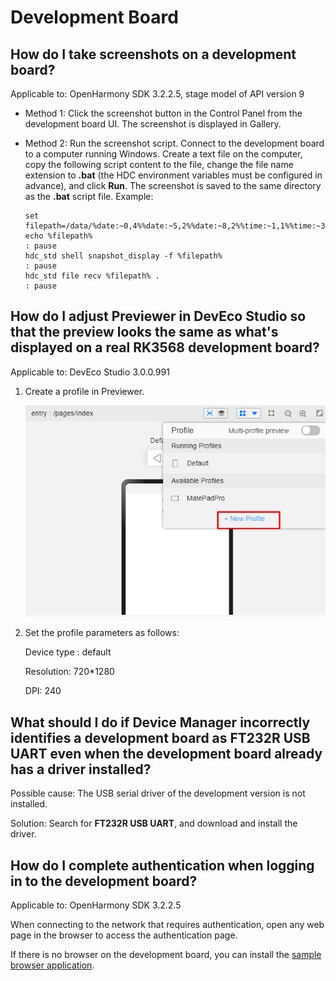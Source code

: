 # Development Board



## How do I take screenshots on a development board?

Applicable to: OpenHarmony SDK 3.2.2.5, stage model of API version 9

- Method 1: Click the screenshot button in the Control Panel from the development board UI. The screenshot is displayed in Gallery.

- Method 2: Run the screenshot script. Connect to the development board to a computer running Windows. Create a text file on the computer, copy the following script content to the file, change the file name extension to **.bat** (the HDC environment variables must be configured in advance), and click **Run**. The screenshot is saved to the same directory as the **.bat** script file.
  Example:

  
  ```
  set filepath=/data/%date:~0,4%%date:~5,2%%date:~8,2%%time:~1,1%%time:~3,2%%time:~6,2%.png
  echo %filepath%
  : pause
  hdc_std shell snapshot_display -f %filepath%
  : pause
  hdc_std file recv %filepath% .
  : pause
  ```

## How do I adjust Previewer in DevEco Studio so that the preview looks the same as what's displayed on a real RK3568 development board?

Applicable to: DevEco Studio 3.0.0.991

1. Create a profile in Previewer.
   
   ![en-us_image_0000001361254285](figures/en-us_image_0000001361254285.png)
2. Set the profile parameters as follows:

   Device type : default

   Resolution: 720\*1280

   DPI: 240

## What should I do if Device Manager incorrectly identifies a development board as FT232R USB UART even when the development board already has a driver installed?

Possible cause: The USB serial driver of the development version is not installed.

Solution: Search for **FT232R USB UART**, and download and install the driver.

## How do I complete authentication when logging in to the development board?

Applicable to: OpenHarmony SDK 3.2.2.5

When connecting to the network that requires authentication, open any web page in the browser to access the authentication page.

If there is no browser on the development board, you can install the [sample browser application](https://gitee.com/openharmony/app_samples/tree/master/device/Browser).
